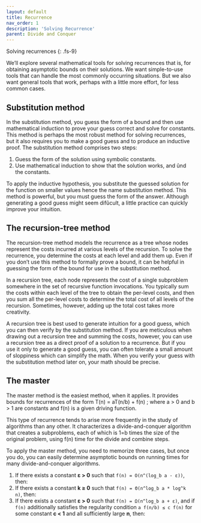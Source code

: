 ```yaml
---
layout: default
title: Recurrence
nav_order: 1
description: 'Solving Recurrence'
parent: Divide and Conquer
---
```


Solving recurrences
{: .fs-9}

We’ll explore several mathematical tools for solving recurrences that is, for obtaining asymptotic bounds on their solutions. We want simple-to-use tools that can handle the most commonly occurring situations. But we also want general tools that work, perhaps with a little more effort, for less common cases.  

## Substitution method

In the substitution method, you guess the form of a bound and then use mathematical induction to prove your guess correct and solve for constants. This method is perhaps the most robust method for solving recurrences, but it also requires you to make a good guess and to produce an inductive proof. 
The substitution method comprises two steps:

1. Guess the form of the solution using symbolic constants.
2. Use mathematical induction to show that the solution works, and ûnd the constants.

To apply the inductive hypothesis, you substitute the guessed solution for the function on smaller values hence the name substitution method. This method is powerful, but you must guess the form of the answer. Although generating a good guess might seem difûcult, a little practice can quickly improve your intuition. 

## The recursion-tree method 

The recursion-tree method models the recurrence as a tree whose nodes represent the costs incurred at various levels of the recursion. To solve the recurrence, you determine the costs at each level and add them up. Even if you don’t use this method to formally prove a bound, it can be helpful in guessing the form of the bound for use in the substitution method.

In a recursion tree, each node represents the cost of a single subproblem somewhere in the set of recursive function invocations. You typically sum the costs within each level of the tree to obtain the per-level costs, and then you sum all the per-level costs to determine the total cost of all levels of the recursion. Sometimes, however, adding up the total cost takes more creativity. 

A recursion tree is best used to generate intuition for a good guess, which you can then verify by the substitution method. If you are meticulous when drawing out a recursion tree and summing the costs, however, you can use a recursion tree as a direct proof of a solution to a recurrence. But if you use it only to generate a good guess, you can often tolerate a small amount of sloppiness which can simplify the math. When you verify your guess with the substitution method later on, your math should be precise. 

## The master 

The master method is the easiest method, when it applies. It provides bounds for recurrences of the form
T(n) = aT(n/b) + f(n) ; where a > 0 and b > 1 are constants and f(n) is a given driving function.

This type of recurrence tends to arise more frequently in the study of algorithms than any other. It characterizes a divide-and-conquer algorithm that creates a subproblems, each of which is 1=b times the size of the original problem, using f(n) time for the divide and combine steps. 

To apply the master method, you need to memorize three cases, but once you do, you can easily determine asymptotic bounds on running times for many divide-and-conquer algorithms.

1. If there exists a constant **ε > 0** such that `f(n) = O(n^(log_b a - ε))`, then:
2. If there exists a constant **k ≥ 0** such that `f(n) = Θ(n^log_b a * log^k n)`, then:
3. If there exists a constant **ε > 0** such that `f(n) = Ω(n^log_b a + ε)`, and if `f(n)` additionally satisfies the regularity condition `a f(n/b) ≤ c f(n)` for some constant **c < 1** and all sufficiently large **n**, then:


